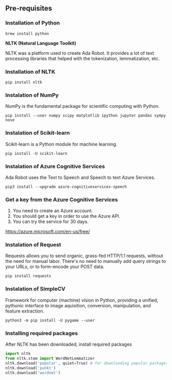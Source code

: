 ## Pre-requisites
### Installation of Python
```
brew install python
```

**NLTK (Natural Language Toolkit)**

NLTK was a platform used to create Ada Robot. It provides a lot of text processing libraries that helped with the tokenization, lemmatization, etc.

### Installation of NLTK
```
pip install nltk
```

### Instalation of NumPy
NumPy is the fundamental package for scientific computing with Python.

```
pip install --user numpy scipy matplotlib ipython jupyter pandas sympy nose
```

### Instalation of Scikit-learn
Scikit-learn is a Python module for machine learning.
```
pip install -U scikit-learn
```

### Instalation of Azure Cognitive Services
Ada Robot uses the Text to Speech and Speech to text Azure Services.
```
pip3 install --upgrade azure-cognitiveservices-speech
```

### Get a key from the Azure Cognitive Services
1. You need to create an Azure account.
1. You should get a key in order to use the Azure API.
1. You can try the service for 30 days.

https://azure.microsoft.com/en-us/free/

### Instalation of Request
Requests allows you to send organic, grass-fed HTTP/1.1 requests, without the need for manual labor. There's no need to manually add query strings to your URLs, or to form-encode your POST data. 
```
pip install requests
```

### Instalation of SimpleCV
Framework for computer (machine) vision in Python, providing a unified, pythonic interface to image aquisition, conversion, manipulation, and feature extraction.
```
python3 -m pip install -U pygame --user
```

### Installing required packages
After NLTK has been downloaded, install required packages
```python
import nltk
from nltk.stem import WordNetLemmatizer
nltk.download('popular', quiet=True) # for downloading popular packages
nltk.download('punkt') 
nltk.download('wordnet') 
```